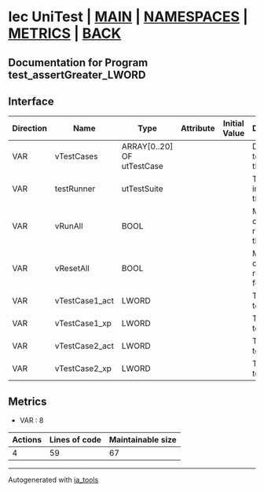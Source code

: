 # Iec UniTest | [MAIN] | [NAMESPACES] | [METRICS] | [BACK]  

## Documentation for Program test_assertGreater_LWORD  

## Interface  

| Direction | Name | Type | Attribute | Initial Value | Documentation |
| --------- | ---- | ---- | --------- | ------------- | ------------- |
| VAR | vTestCases | ARRAY[0..20] OF utTestCase |  |  | Definition of all test cases for this POU |  
| VAR | testRunner | utTestSuite |  |  | Test Suite fb instance to run the tests |  
| VAR | vRunAll | BOOL |  |  | Manual command to run all tests for this POU |  
| VAR | vResetAll | BOOL |  |  | Manual command to reset all tests for this POU |  
| VAR | vTestCase1_act | LWORD |  |  | Test data 1 of test case 1 |  
| VAR | vTestCase1_xp | LWORD |  |  | Test data 2 of test case 1 |  
| VAR | vTestCase2_act | LWORD |  |  | Test data 1 of test case 2 |  
| VAR | vTestCase2_xp | LWORD |  |  | Test data 2 of test case 2 |  


## Metrics  

- VAR : 8

| Actions | Lines of code | Maintainable size |
| ------- | ------------- | ----------------- |
| 4 | 59 | 67 |

---
Autogenerated with [ia_tools](https://github.com/tkucic/ia_tools)  

[MAIN]: ../../../../index.md
[NAMESPACES]: ../../nsList.md
[METRICS]: ../../../metrics.md
[BACK]: ../nsMain.md
